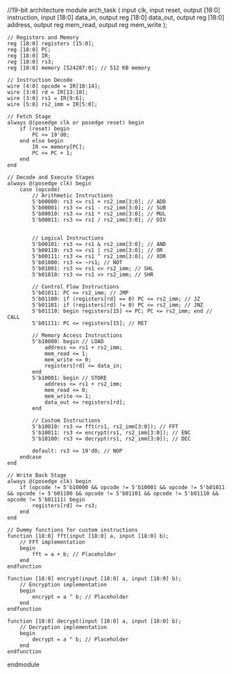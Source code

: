 //19-bit architecture
module arch_task (
    input clk,
    input reset,
    output [18:0] instruction,
    input [18:0] data_in,
    output reg [18:0] data_out,
    output reg [18:0] address,
    output reg mem_read,
    output reg mem_write
);

    // Registers and Memory
    reg [18:0] registers [15:0];
    reg [18:0] PC;
    reg [18:0] IR;
    reg [18:0] rs3;
    reg [18:0] memory [524287:0]; // 512 KB memory

    // Instruction Decode
    wire [4:0] opcode = IR[18:14];
    wire [3:0] rd = IR[13:10];
    wire [3:0] rs1 = IR[9:6];
    wire [5:0] rs2_imm = IR[5:0];

    // Fetch Stage
    always @(posedge clk or posedge reset) begin
        if (reset) begin
            PC <= 19'd0;
        end else begin
            IR <= memory[PC];
            PC <= PC + 1;
        end
    end

    // Decode and Execute Stages
    always @(posedge clk) begin
        case (opcode)
            // Arithmetic Instructions
            5'b00000: rs3 <= rs1 + rs2_imm[3:0]; // ADD
            5'b00001: rs3 <= rs1 - rs2_imm[3:0]; // SUB
            5'b00010: rs3 <= rs1 * rs2_imm[3:0]; // MUL
            5'b00011: rs3 <= rs1 / rs2_imm[3:0]; // DIV
           
            
            // Logical Instructions
            5'b00101: rs3 <= rs1 & rs2_imm[3:0]; // AND
            5'b00110: rs3 <= rs1 | rs2_imm[3:0]; // OR
            5'b00111: rs3 <= rs1 ^ rs2_imm[3:0]; // XOR
            5'b01000: rs3 <= ~rs1; // NOT
            5'b01001: rs3 <= rs1 << rs2_imm; // SHL
            5'b01010: rs3 <= rs1 >> rs2_imm; // SHR
            
            // Control Flow Instructions
            5'b01011: PC <= rs2_imm; // JMP
            5'b01100: if (registers[rd] == 0) PC <= rs2_imm; // JZ
            5'b01101: if (registers[rd] != 0) PC <= rs2_imm; // JNZ
            5'b01110: begin registers[15] <= PC; PC <= rs2_imm; end // CALL
            5'b01111: PC <= registers[15]; // RET
            
            // Memory Access Instructions
            5'b10000: begin // LOAD
                address <= rs1 + rs2_imm;
                mem_read <= 1;
                mem_write <= 0;
                registers[rd] <= data_in;
            end
            5'b10001: begin // STORE
                address <= rs1 + rs2_imm;
                mem_read <= 0;
                mem_write <= 1;
                data_out <= registers[rd];
            end
            
            // Custom Instructions
            5'b10010: rs3 <= fft(rs1, rs2_imm[3:0]); // FFT
            5'b10011: rs3 <= encrypt(rs1, rs2_imm[3:0]); // ENC
            5'b10100: rs3 <= decrypt(rs1, rs2_imm[3:0]); // DEC
            
            default: rs3 <= 19'd0; // NOP
        endcase
    end

    // Write Back Stage
    always @(posedge clk) begin
        if (opcode != 5'b10000 && opcode != 5'b10001 && opcode != 5'b01011 && opcode != 5'b01100 && opcode != 5'b01101 && opcode != 5'b01110 && opcode != 5'b01111) begin
            registers[rd] <= rs3;
        end
    end

    // Dummy functions for custom instructions
    function [18:0] fft(input [18:0] a, input [18:0] b);
        // FFT implementation
        begin
            fft = a + b; // Placeholder
        end
    endfunction
    
    function [18:0] encrypt(input [18:0] a, input [18:0] b);
        // Encryption implementation
        begin
            encrypt = a ^ b; // Placeholder
        end
    endfunction
    
    function [18:0] decrypt(input [18:0] a, input [18:0] b);
        // Decryption implementation
        begin
            decrypt = a ^ b; // Placeholder
        end
    endfunction

endmodule
